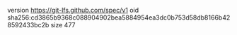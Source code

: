 version https://git-lfs.github.com/spec/v1
oid sha256:cd3865b9368c088904902bea5884954ea3dc0b753d58db8166b428592433bc2b
size 477
